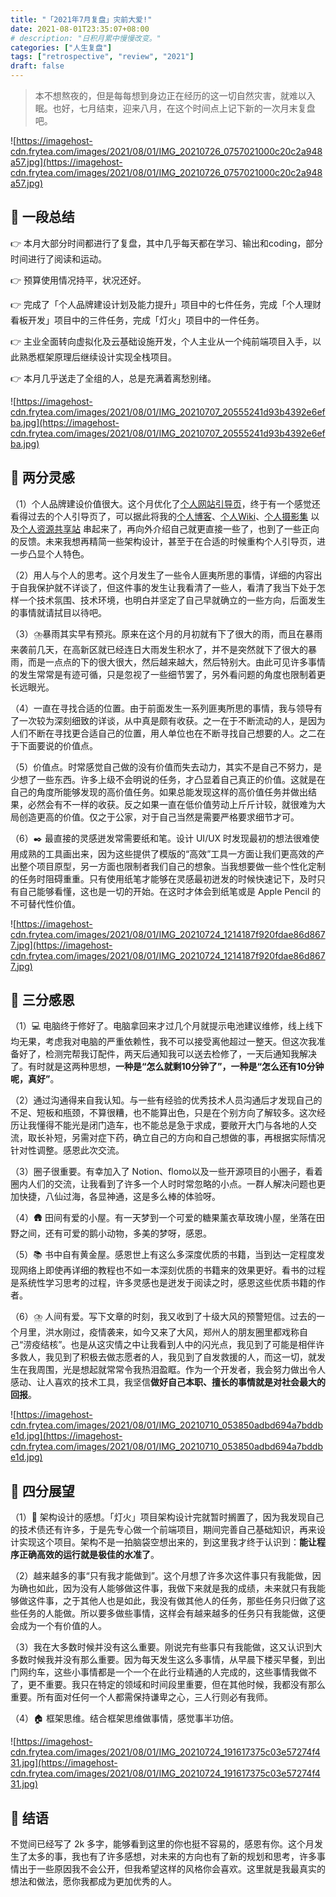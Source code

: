 ```yaml
---
title: "「2021年7月复盘」灾前大爱!"
date: 2021-08-01T23:35:07+08:00
# description: "日积月累中慢慢改变。"
categories: ["人生复盘"]
tags: ["retrospective", "review", "2021"]
draft: false
---
```


> 本不想熬夜的，但是每每想到身边正在经历的这一切自然灾害，就难以入眠。也好，七月结束，迎来八月，在这个时间点上记下新的一次月末复盘吧。
> 

![https://imagehost-cdn.frytea.com/images/2021/08/01/IMG_20210726_0757021000c20c2a948a57.jpg](https://imagehost-cdn.frytea.com/images/2021/08/01/IMG_20210726_0757021000c20c2a948a57.jpg)

## 👀 一段总结

👉 本月大部分时间都进行了复盘，其中几乎每天都在学习、输出和coding，部分时间进行了阅读和运动。

👉 预算使用情况持平，状况还好。

👉 完成了「个人品牌建设计划及能力提升」项目中的七件任务，完成「个人理财看板开发」项目中的三件任务，完成「灯火」项目中的一件任务。

👉 主业全面转向虚拟化及云基础设施开发，个人主业从一个纯前端项目入手，以此熟悉框架原理后继续设计实现全栈项目。

👉 本月几乎送走了全组的人，总是充满着离愁别绪。

![https://imagehost-cdn.frytea.com/images/2021/08/01/IMG_20210707_20555241d93b4392e6efba.jpg](https://imagehost-cdn.frytea.com/images/2021/08/01/IMG_20210707_20555241d93b4392e6efba.jpg)

## 🤔 两分灵感

（1）个人品牌建设价值很大。这个月优化了[个人网站引导页](https://www.frytea.com)，终于有一个感觉还看得过去的个人引导页了，可以据此将我的[个人博客](https://blog.frytea.com)、[个人Wiki](https://wiki.frytea.com)、[个人摄影集](https://blog.frytea.com/time.html) 以及[个人资源共享站](https://res.frytea.com) 串起来了，再向外介绍自己就更直接一些了，也到了一些正向的反馈。未来我想再精简一些架构设计，甚至于在合适的时候重构个人引导页，进一步凸显个人特色。

（2）用人与个人的思考。这个月发生了一些令人匪夷所思的事情，详细的内容出于自我保护就不详谈了，但这件事的发生让我看清了一些人，看清了我当下处于怎样一个技术氛围、技术环境，也明白并坚定了自己早就确立的一些方向，后面发生的事情就请拭目以待吧。

（3）⛈️暴雨其实早有预兆。原来在这个月的月初就有下了很大的雨，而且在暴雨来袭前几天，在高新区就已经连日大雨发生积水了，并不是突然就下了很大的暴雨，而是一点点的下的很大很大，然后越来越大，然后特别大。由此可见许多事情的发生常常是有迹可循，只是忽视了一些细节罢了，另外看问题的角度也限制着更长远眼光。

（4）一直在寻找合适的位置。由于前面发生一系列匪夷所思的事情，我与领导有了一次较为深刻细致的详谈，从中真是颇有收获。之一在于不断流动的人，是因为人们不断在寻找更合适自己的位置，用人单位也在不断寻找自己想要的人。之二在于下面要说的价值点。

（5）价值点。时常感觉自己做的没有价值而失去动力，其实不是自己不努力，是少想了一些东西。许多上级不会明说的任务，才凸显着自己真正的价值。这就是在自己的角度所能够发现的高价值任务。如果总能发现这样的高价值任务并做出结果，必然会有不一样的收获。反之如果一直在低价值劳动上斤斤计较，就很难为大局创造更高的价值。仅之于公家，对于自己当然是需要严格要求细节才可。

（6）✒️ 最直接的灵感迸发常需要纸和笔。设计 UI/UX 时发现最初的想法很难使用成熟的工具画出来，因为这些提供了模版的“高效”工具一方面让我们更高效的产出整个项目原型，另一方面也限制者我们自己的想象。当我想要做一些个性化定制的任务时阻碍重重。只有使用纸笔才能够在灵感最初迸发的时候快速记下，及时只有自己能够看懂，这也是一切的开始。在这时才体会到纸笔或是 Apple Pencil 的不可替代性价值。

![https://imagehost-cdn.frytea.com/images/2021/08/01/IMG_20210724_1214187f920fdae86d8677.jpg](https://imagehost-cdn.frytea.com/images/2021/08/01/IMG_20210724_1214187f920fdae86d8677.jpg)

## 🙏 三分感恩

（1）💻 电脑终于修好了。电脑拿回来才过几个月就提示电池建议维修，线上线下均无果，考虑我对电脑的严重依赖性，我不可以接受离他超过一整天。但这次我准备好了，检测完帮我订配件，两天后通知我可以送去检修了，一天后通知我解决了。有时就是这两种思想，**一种是“怎么就剩10分钟了”，一种是“怎么还有10分钟呢，真好”**。

（2）通过沟通得来自我认知。与一些有经验的优秀技术人员沟通后才发现自己的不足、短板和瓶颈，不算很糟，也不能算出色，只是在个别方向了解较多。这次经历让我懂得不能光是闭门造车，也不能总是急于求成，要敞开大门与各地的人交流，取长补短，另需对症下药，确立自己的方向和自己想做的事，再根据实际情况针对性调整。感恩此次交流。

（3）圈子很重要。有幸加入了 Notion、flomo以及一些开源项目的小圈子，看着圈内人们的交流，让我看到了许多一个人时时常忽略的小点。一群人解决问题也更加快捷，八仙过海，各显神通，这是多么棒的体验呀。

（4）🛖 田间有爱的小屋。有一天梦到一个可爱的糖果薰衣草玫瑰小屋，坐落在田野之间，还有可爱的鹅小动物，多美的梦呀，感恩。

（5）📚 书中自有黄金屋。感恩世上有这么多深度优质的书籍，当到达一定程度发现网络上即使再详细的教程也不如一本深刻优质的书籍来的效果更好。看书的过程是系统性学习思考的过程，许多灵感也是迸发于阅读之时，感恩这些优质书籍的作者。

（6）⛈️ 人间有爱。写下文章的时刻，我又收到了十级大风的预警短信。过去的一个月里，洪水刚过，疫情袭来，如今又来了大风，郑州人的朋友圈里都戏称自己“涝疫结核”。也是从这灾情之中让我看到人中的闪光点，我见到了可能是相伴许多救人，我见到了积极去做志愿者的人，我见到了自发救援的人，而这一切，就发生在我周围，光是想起就常常令我热泪盈眶。作为一个开发者，我会努力做出令人感动、让人喜欢的技术工具，我坚信**做好自己本职、擅长的事情就是对社会最大的回报**。

![https://imagehost-cdn.frytea.com/images/2021/08/01/IMG_20210710_053850adbd694a7bddbe1d.jpg](https://imagehost-cdn.frytea.com/images/2021/08/01/IMG_20210710_053850adbd694a7bddbe1d.jpg)

## 🔭 四分展望

（1）🏮 架构设计的感想。「灯火」项目架构设计完就暂时搁置了，因为我发现自己的技术债还有许多，于是先专心做一个前端项目，期间完善自己基础知识，再来设计实现这个项目。架构不是一拍脑袋空想出来的，到这里我才终于认识到：**能让程序正确高效的运行就是极佳的水准了**。

（2）越来越多的事“只有我才能做到”。这个月想了许多次这件事只有我能做，因为确也如此，因为没有人能够做这件事，我做下来就是我的成绩，未来就只有我能够做这件事，之于其他人也是如此，我没有做其他人的任务，那些任务只归做了这些任务的人能做。所以要多做些事情，这样会有越来越多的任务只有我能做，这便会成为一个有价值的人。

（3）我在大多数时候并没有这么重要。刚说完有些事只有我能做，这又认识到大多数时候我并没有那么重要。因为每天发生这么多事情，从早晨下楼买早餐，到出门网约车，这些小事情都是一个一个在此行业精通的人完成的，这些事情我做不了，更不重要。我只在特定的领域和时间段里重要，但在其他时候，我都没有那么重要。所有面对任何一个人都需保持谦卑之心，三人行则必有我师。

（4）🏠 框架思维。结合框架思维做事情，感觉事半功倍。

![https://imagehost-cdn.frytea.com/images/2021/08/01/IMG_20210724_191617375c03e57274f431.jpg](https://imagehost-cdn.frytea.com/images/2021/08/01/IMG_20210724_191617375c03e57274f431.jpg)

## 🧭  结语

不觉间已经写了 2k 多字，能够看到这里的你也挺不容易的，感恩有你。这个月发生了太多的事，我也有了许多感想，对未来的方向也有了新的规划和思考，许多事情出于一些原因我不会公开，但我希望这样的风格你会喜欢。这里就是我最真实的想法和做法，愿你我都成为更加优秀的人。